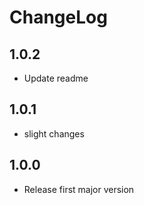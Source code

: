 # ChangeLog

## 1.0.2

* Update readme

## 1.0.1

* slight changes

## 1.0.0

* Release first major version